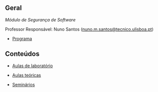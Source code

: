 ## Geral

*Módulo de Segurança de Software*

Professor Responsável: Nuno Santos (nuno.m.santos@tecnico.ulisboa.pt)

* [Programa](programa.pdf)



## Conteúdos

* [Aulas de laboratório](labs.md)

* [Aulas teóricas](teoricas.md)

* [Seminários](seminarios.md)


